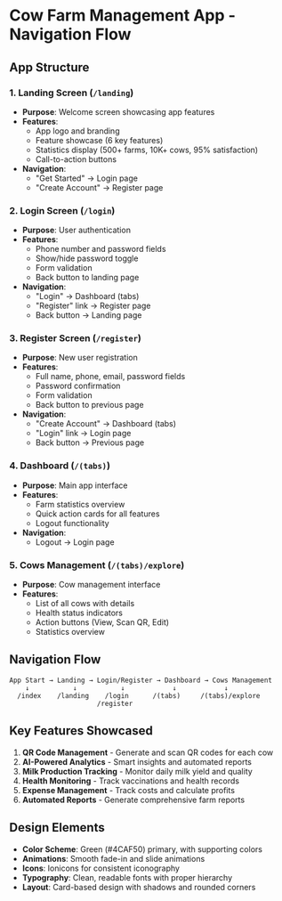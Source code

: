 # Cow Farm Management App - Navigation Flow

## App Structure

### 1. Landing Screen (`/landing`)
- **Purpose**: Welcome screen showcasing app features
- **Features**:
  - App logo and branding
  - Feature showcase (6 key features)
  - Statistics display (500+ farms, 10K+ cows, 95% satisfaction)
  - Call-to-action buttons
- **Navigation**: 
  - "Get Started" → Login page
  - "Create Account" → Register page

### 2. Login Screen (`/login`)
- **Purpose**: User authentication
- **Features**:
  - Phone number and password fields
  - Show/hide password toggle
  - Form validation
  - Back button to landing page
- **Navigation**:
  - "Login" → Dashboard (tabs)
  - "Register" link → Register page
  - Back button → Landing page

### 3. Register Screen (`/register`)
- **Purpose**: New user registration
- **Features**:
  - Full name, phone, email, password fields
  - Password confirmation
  - Form validation
  - Back button to previous page
- **Navigation**:
  - "Create Account" → Dashboard (tabs)
  - "Login" link → Login page
  - Back button → Previous page

### 4. Dashboard (`/(tabs)`)
- **Purpose**: Main app interface
- **Features**:
  - Farm statistics overview
  - Quick action cards for all features
  - Logout functionality
- **Navigation**:
  - Logout → Login page

### 5. Cows Management (`/(tabs)/explore`)
- **Purpose**: Cow management interface
- **Features**:
  - List of all cows with details
  - Health status indicators
  - Action buttons (View, Scan QR, Edit)
  - Statistics overview

## Navigation Flow

```
App Start → Landing → Login/Register → Dashboard → Cows Management
    ↓           ↓           ↓            ↓            ↓
  /index    /landing    /login      /(tabs)     /(tabs)/explore
                      /register
```

## Key Features Showcased

1. **QR Code Management** - Generate and scan QR codes for each cow
2. **AI-Powered Analytics** - Smart insights and automated reports
3. **Milk Production Tracking** - Monitor daily milk yield and quality
4. **Health Monitoring** - Track vaccinations and health records
5. **Expense Management** - Track costs and calculate profits
6. **Automated Reports** - Generate comprehensive farm reports

## Design Elements

- **Color Scheme**: Green (#4CAF50) primary, with supporting colors
- **Animations**: Smooth fade-in and slide animations
- **Icons**: Ionicons for consistent iconography
- **Typography**: Clean, readable fonts with proper hierarchy
- **Layout**: Card-based design with shadows and rounded corners

